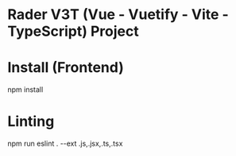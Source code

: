 # Rader V3T (Vue - Vuetify - Vite - TypeScript) Project

# Install (Frontend)
npm install
# Linting
npm run eslint . --ext .js,.jsx,.ts,.tsx
